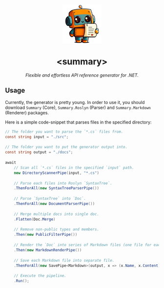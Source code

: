 <div align="center">
    <img src="./res/icon-512.png" alt="Logo" width="128" height="128"></img>
</div>
<h1 align="center">&lt;summary&gt;</h1>

<p align="center">
    <i>Flexible and effortless API reference generator for .NET.</i>
</p>

## Usage

Currently, the generator is pretty young. In order to use it, you should download `Summary` (Core), `Summary.Roslyn` (Parser) and `Summary.Markdown` (Renderer) packages.

Here is a simple code-snippet that parses files in the specified directory:
```cs
// The folder you want to parse the `*.cs` files from.
const string input = "./src";

// The folder you want to put the generator output into.
const string output = "./docs";

await
    // Scan all `*.cs` files in the specified `input` path.
    new DirectoryScannerPipe(input, "*.cs")

    // Parse each files into Roslyn `SyntaxTree`.
    .ThenForAll(new SyntaxTreeParserPipe())
    
    // Parse `SyntaxTree` into `Doc`.
    .ThenForAll(new DocumentParserPipe())
    
    // Merge multiple docs into single doc.
    .Flatten(Doc.Merge)
    
    // Remove non-public types and members.
    .Then(new PublicFilterPipe())
    
    // Render the `Doc` into series of Markdown files (one file for each type).
    .Then(new MarkdownRenderPipe())
    
    // Save each Markdown file into separate file.
    .ThenForAll(new SavePipe<Markdown>(output, x => (x.Name, x.Content)))
    
    // Execute the pipeline.
    .Run();
```
